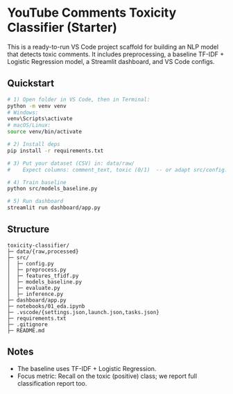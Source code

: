 
# YouTube Comments Toxicity Classifier (Starter)

This is a ready-to-run VS Code project scaffold for building an NLP model that detects toxic comments.
It includes preprocessing, a baseline TF-IDF + Logistic Regression model, a Streamlit dashboard, and VS Code configs.

## Quickstart

```bash
# 1) Open folder in VS Code, then in Terminal:
python -m venv venv
# Windows:
venv\Scripts\activate
# macOS/Linux:
source venv/bin/activate

# 2) Install deps
pip install -r requirements.txt

# 3) Put your dataset (CSV) in: data/raw/
#    Expect columns: comment_text, toxic (0/1)  -- or adapt src/config.py

# 4) Train baseline
python src/models_baseline.py

# 5) Run dashboard
streamlit run dashboard/app.py
```

## Structure
```
toxicity-classifier/
├─ data/{raw,processed}
├─ src/
│  ├─ config.py
│  ├─ preprocess.py
│  ├─ features_tfidf.py
│  ├─ models_baseline.py
│  ├─ evaluate.py
│  ├─ inference.py
├─ dashboard/app.py
├─ notebooks/01_eda.ipynb
├─ .vscode/{settings.json,launch.json,tasks.json}
├─ requirements.txt
├─ .gitignore
├─ README.md
```

## Notes
- The baseline uses TF-IDF + Logistic Regression.
- Focus metric: Recall on the toxic (positive) class; we report full classification report too.
